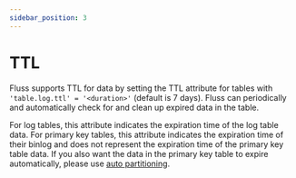 ```yaml
---
sidebar_position: 3
---
```


# TTL

Fluss supports TTL for data by setting the TTL attribute for tables with `'table.log.ttl' = '<duration>'` (default is 7 days). Fluss can periodically and automatically check for and clean up expired data in the table.

For log tables, this attribute indicates the expiration time of the log table data.
For primary key tables, this attribute indicates the expiration time of their binlog and does not represent the expiration time of the primary key table data. If you also want the data in the primary key table to expire automatically, please use [auto partitioning](partitioning.md).
